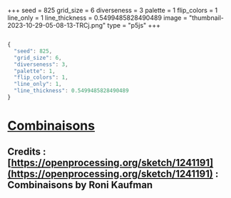 +++
seed = 825
grid_size = 6
diverseness = 3
palette = 1
flip_colors = 1
line_only = 1
line_thickness = 0.5499485828490489
image = "thumbnail-2023-10-29-05-08-13-TRCj.png"
type = "p5js"
+++


~~~javascript

{
  "seed": 825,
  "grid_size": 6,
  "diverseness": 3,
  "palette": 1,
  "flip_colors": 1,
  "line_only": 1,
  "line_thickness": 0.5499485828490489
}

~~~




# [Combinaisons](https://openprocessing.org/sketch/2065396)
## Credits : [https://openprocessing.org/sketch/1241191](https://openprocessing.org/sketch/1241191) : Combinaisons by Roni Kaufman


